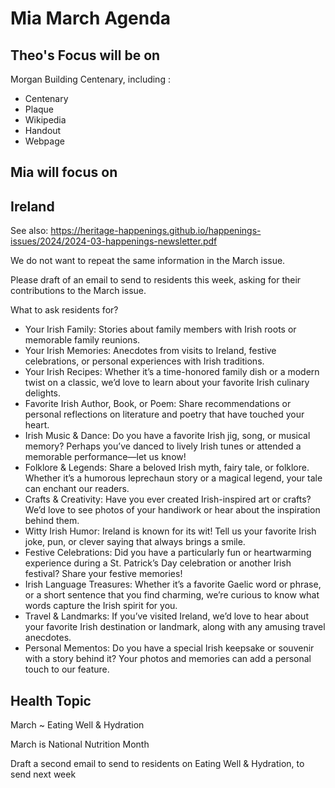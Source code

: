 # Mia March Agenda


## Theo's Focus will be on

Morgan Building Centenary, including :

* Centenary
* Plaque
* Wikipedia
* Handout
* Webpage

## Mia will focus on

## Ireland

See also: https://heritage-happenings.github.io/happenings-issues/2024/2024-03-happenings-newsletter.pdf

We do not want to repeat the same information in the March issue.

Please draft of an email to send to residents this week, asking for their contributions to the March issue.

What to ask residents for?

* Your Irish Family: Stories about family members with Irish roots or memorable family reunions.
* Your Irish Memories: Anecdotes from visits to Ireland, festive celebrations, or personal experiences with Irish traditions.
* Your Irish Recipes: Whether it’s a time-honored family dish or a modern twist on a classic, we’d love to learn about your favorite Irish culinary delights.
* Favorite Irish Author, Book, or Poem: Share recommendations or personal reflections on literature and poetry that have touched your heart.
* Irish Music & Dance: Do you have a favorite Irish jig, song, or musical memory? Perhaps you’ve danced to lively Irish tunes or attended a memorable performance—let us know!
* Folklore & Legends: Share a beloved Irish myth, fairy tale, or folklore. Whether it’s a humorous leprechaun story or a magical legend, your tale can enchant our readers.
* Crafts & Creativity: Have you ever created Irish-inspired art or crafts? We’d love to see photos of your handiwork or hear about the inspiration behind them.
* Witty Irish Humor: Ireland is known for its wit! Tell us your favorite Irish joke, pun, or clever saying that always brings a smile.
* Festive Celebrations: Did you have a particularly fun or heartwarming experience during a St. Patrick’s Day celebration or another Irish festival? Share your festive memories!
* Irish Language Treasures: Whether it’s a favorite Gaelic word or phrase, or a short sentence that you find charming, we’re curious to know what words capture the Irish spirit for you.
* Travel & Landmarks: If you’ve visited Ireland, we’d love to hear about your favorite Irish destination or landmark, along with any amusing travel anecdotes.
* Personal Mementos: Do you have a special Irish keepsake or souvenir with a story behind it? Your photos and memories can add a personal touch to our feature.


## Health Topic

March ~ Eating Well & Hydration

March is National Nutrition Month

Draft a second email to send to residents on Eating Well & Hydration, to send next week


